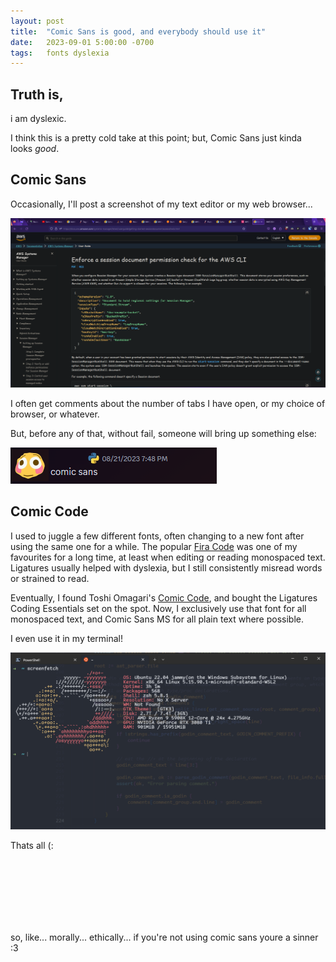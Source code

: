 ```yaml
---
layout: post
title:  "Comic Sans is good, and everybody should use it"
date:   2023-09-01 5:00:00 -0700
tags:   fonts dyslexia
---
```


## Truth is,

i am dyslexic.

I think this is a pretty cold take at this point; but, Comic Sans just kinda looks _good_.

## Comic Sans

Occasionally, I'll post a screenshot of my text editor or my web browser...

![tee hee](/assets/images/why-comic-sans-fig2.png)

I often get comments about the number of tabs I have open, or my choice of browser, or whatever.

But, before any of that, without fail, someone will bring up something else:

![tee hee](/assets/images/why-comic-sans-fig3.png)

## Comic Code

I used to juggle a few different fonts, often changing to a new font after using the same one for a while. The popular [Fira Code](https://github.com/tonsky/FiraCode) was one of my favourites for a long time, at least when editing or reading monospaced text. Ligatures usually helped with dyslexia, but I still consistently misread words or strained to read.

Eventually, I found Toshi Omagari's [Comic Code](https://tosche.net/fonts/comic-code), and bought the Ligatures Coding Essentials set on the spot. Now, I exclusively use that font for all monospaced text, and Comic Sans MS for all plain text where possible.

I even use it in my terminal!

![tee hee](/assets/images/why-comic-sans-fig4.png)

Thats all (:

<br /><br /><br /><br /><br /><br />

so, like... morally... ethically... if you're not using comic sans youre a sinner :3
